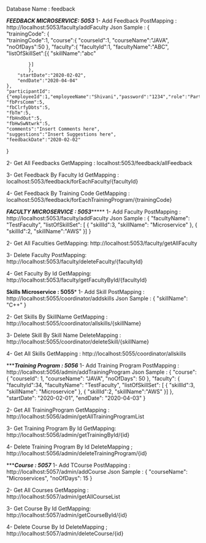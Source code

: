 Database Name : feedback

***********FEEDBACK MICROSERVICE: 5053***********
1- Add Feedback
    PostMapping : http://localhost:5053/faculty/addFaculty
    Json Sample :
    {	
	"trainingCode":
	{	
		"trainingCode":1,
		"course":{
			"courseId":1,
			"courseName":"JAVA",
			"noOfDays":50
			},
		"faculty":{
			"facultyId":1,
			"facultyName":"ABC",
			"listOfSkillSet":[{
				"skillName":"abc"
				
			}]
			},
		"startDate":"2020-02-02",
		"endDate":"2020-04-04"
	},
	"participantId":{"employeeId":1,"employeeName":"Shivani","password":"1234","role":"Participant"},
	"fbPrsComm":5,
	"fbClrfyDbts":5,
	"fbTm":5,
	"fbHndOut":5,
	"fbHwSwNtwrk":5,
	"comments":"Insert Comments here",
	"suggestions":"Insert Suggestions here",
	"feedbackDate":"2020-02-02"
}

2- Get All Feedbacks
    GetMapping : localhost:5053/feedback/allFeedback

3- Get Feedback By Faculty Id
    GetMapping : localhost:5053/feedback/forEachFaculty/{facultyId}

4- Get Feedback By Training Code
    GetMapping : localhost:5053/feedback/forEachTrainingProgram/{trainingCode}


*********FACULTY MICROSERVICE : 5053**************
1- Add Faculty
    PostMapping : http://localhost:5053/faculty/addFaculty
    Json Sample :
     {
        "facultyName": "TestFaculty",
        "listOfSkillSet": [
        	 {
        	 "skillId":3,
        	"skillName": "Microservice"
    		},
    		{
    		"skillId":2,
    		"skillName":"AWS"
    		}]
    }

2- Get All Faculties
    GetMapping: http://localhost:5053/faculty/getAllFaculty

3- Delete Faculty
    PostMapping: http://localhost:5053/faculty/deleteFaculty/{facultyId}

4- Get Faculty By Id
    GetMapping: http://localhost:5053/faculty/getFacultyById/{facultyId}

************Skills Microservice : 5055*************
1- Add Skill
    PostMapping : http://localhost:5055/coordinator/addskills
    Json Sample :
    {
        "skillName": "C++"
    }

2- Get Skills By SkillName
    GetMapping : http://localhost:5055/coordinator/allskills/{skillName}

3- Delete Skill By Skill Name
    DeleteMapping : http://localhost:5055/coordinator/deleteSkill/{skillName}

4- Get All Skills
    GetMapping : http://localhost:5055/coordinator/allskills


**************Training Program : 5056***********
1- Add Training Program
    PostMapping : http://localhost:5056/admin/addTrainingProgram
    Json Sample : 
    {
        "course": {
            "courseId": 1,
            "courseName": "JAVA",
            "noOfDays": 50
        },
        "faculty": {
    	"facultyId":34,
        "facultyName": "TestFaculty",
        "listOfSkillSet": [
        	 {
        	 "skillId":3,
        	"skillName": "Microservice"
    		},
    		{
    		"skillId":2,
    		"skillName":"AWS"
    		}]
    },
        "startDate": "2020-02-01",
        "endDate": "2020-04-03"
}

2- Get All TrainingProgram
    GetMapping : http://localhost:5056/admin/getAllTrainingProgramList

3- Get Training Program By Id 
    GetMapping: http://localhost:5056/admin/getTrainingById/{id}

4- Delete Training Program By Id
    DeleteMapping ; http://localhost:5056/admin/deleteTrainingProgram/{id}



**************Course : 5057***********
1- Add TCourse
    PostMapping : http://localhost:5057/admin/addCourse
    Json Sample : 
    {
    "courseName": "Microservices",
    "noOfDays": 15
}

2- Get All Courses
    GetMapping : http://localhost:5057/admin/getAllCourseList

3- Get Course By Id 
    GetMapping: http://localhost:5057/admin/getCourseById/{id}

4- Delete Course By Id
    DeleteMapping ; http://localhost:5057/admin/deleteCourse/{id}